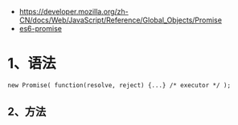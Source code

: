 * https://developer.mozilla.org/zh-CN/docs/Web/JavaScript/Reference/Global_Objects/Promise  
* [es6-promise](https://github.com/stefanpenner/es6-promise)

# 1、语法
```
new Promise( function(resolve, reject) {...} /* executor */ );
```

## 2、方法
